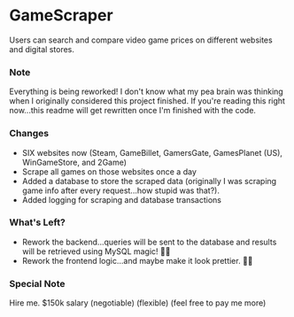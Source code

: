 # GameScraper
Users can search and compare video game prices on different websites and digital stores.

### Note
Everything is being reworked! I don't know what my pea brain was thinking when I originally considered this project finished. If you're reading this right now...this readme will get rewritten once I'm finished with the code.

### Changes
- SIX websites now (Steam, GameBillet, GamersGate, GamesPlanet (US), WinGameStore, and 2Game)
- Scrape all games on those websites once a day
- Added a database to store the scraped data (originally I was scraping game info after every request...how stupid was that?).
- Added logging for scraping and database transactions

### What's Left?
- Rework the backend...queries will be sent to the database and results will be retrieved using MySQL magic! 🧙‍♂️
- Rework the frontend logic...and maybe make it look prettier. 😶‍🌫️

### Special Note
Hire me.  $150k salary (negotiable) (flexible) (feel free to pay me more)
